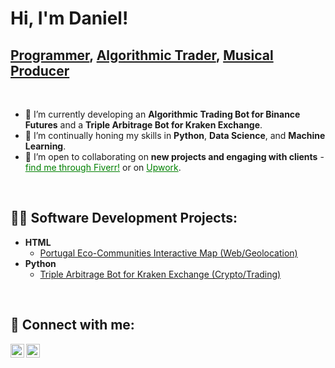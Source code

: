 <h1>Hi, I'm Daniel! </h1><h2><a href="#">Programmer</a>, <a href="#">Algorithmic Trader</a>, <a href="#">Musical Producer</a></h2></br>

- 🔭 I’m currently developing an **Algorithmic Trading Bot for Binance Futures** and a **Triple Arbitrage Bot for Kraken Exchange**.
- 🌱 I’m continually honing my skills in **Python**, **Data Science**, and **Machine Learning**.
- 👯 I’m open to collaborating on **new projects and engaging with clients** - <a href="https://www.fiverr.com/indias" style="color:#008000">find me through Fiverr!</a> or on <a href="https://www.upwork.com/freelancers/danielf26" style="color:#008000">Upwork</a>.

</br><h2>👨‍💻 Software Development Projects:</h2>
- **HTML**
  - [Portugal Eco-Communities Interactive Map (Web/Geolocation)](https://github.com/IndiasFernandes/Interactive-Mapping)
- **Python**
  - [Triple Arbitrage Bot for Kraken Exchange (Crypto/Trading)](https://github.com/IndiasFernandes/triple_arbitrage_kraken)

</br><h2> 🤳 Connect with me:</h2>

[<img align="left" alt="IndiasFernandes | LinkedIn" width="22px" src="https://cdn.jsdelivr.net/npm/simple-icons@v3/icons/linkedin.svg" />][linkedin]
[<img align="left" alt="IndiasFernandes | Fiverr" width="22px" src="https://cdn.jsdelivr.net/npm/simple-icons@v3/icons/fiverr.svg" />][fiverr]

[linkedin]: https://www.linkedin.com/in/indiasfernandes/
[fiverr]: https://www.fiverr.com/indias
